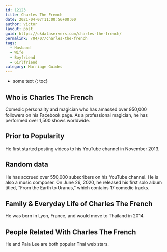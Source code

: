 ```yaml
---
id: 12123
title: Charles The French
date: 2021-04-07T11:00:56+00:00
author: victor
layout: post
guid: https://ukdataservers.com/charles-the-french/
permalink: /04/07/charles-the-french
tags:
  - Husband
  - Wife
  - Boyfriend
  - Girlfriend
category: Marriage Guides
---
```


* some text
{: toc}


## Who is Charles The French



Comedic personality and magician who has amassed over 950,000 followers on his Facebook page. As a professional magician, he has performed over 1,500 shows worldwide.

                
                
                
## Prior to Popularity



He first started posting videos to his YouTube channel in November 2013. 

                
                
                
## Random data



He has accrued over 550,000 subscribers on his YouTube channel. He is also a music composer. On June 26, 2020, he released his first solo album titled, &#8220;From the Earth to Uranus,&#8221; which contains 17 comedic tracks.

                
                
                
## Family & Everyday Life of Charles The French



He was born in Lyon, France, and would move to Thailand in 2014. 

                
                
                
## People Related With Charles The French



He and Paia Lee are both popular Thai web stars. 

                
              
            
          
          
          